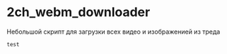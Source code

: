 # 2ch_webm_downloader
Небольшой скрипт для загрузки всех видео и изображенией из треда

```shell
test
```
